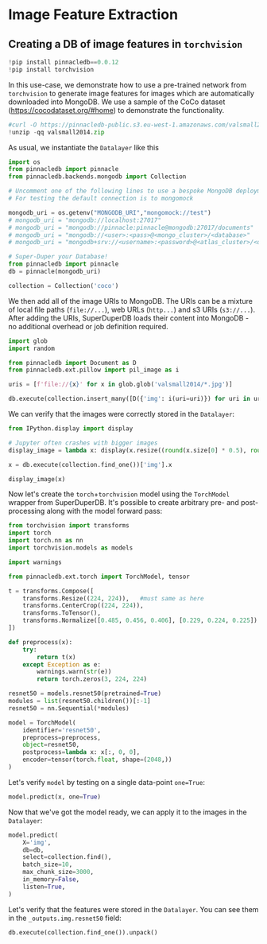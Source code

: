 # Image Feature Extraction

## Creating a DB of image features in `torchvision`


```python
!pip install pinnacledb==0.0.12
!pip install torchvision
```

In this use-case, we demonstrate how to use a pre-trained network from `torchvision` to generate
image features for images which are automatically downloaded into MongoDB. We use a sample 
of the CoCo dataset (https://cocodataset.org/#home) to demonstrate the functionality.


```python
#curl -O https://pinnacledb-public.s3.eu-west-1.amazonaws.com/valsmall2014.zip
!unzip -qq valsmall2014.zip
```

As usual, we instantiate the `Datalayer` like this


```python
import os
from pinnacledb import pinnacle
from pinnacledb.backends.mongodb import Collection

# Uncomment one of the following lines to use a bespoke MongoDB deployment
# For testing the default connection is to mongomock

mongodb_uri = os.getenv("MONGODB_URI","mongomock://test")
# mongodb_uri = "mongodb://localhost:27017"
# mongodb_uri = "mongodb://pinnacle:pinnacle@mongodb:27017/documents"
# mongodb_uri = "mongodb://<user>:<pass>@<mongo_cluster>/<database>"
# mongodb_uri = "mongodb+srv://<username>:<password>@<atlas_cluster>/<database>"

# Super-Duper your Database!
from pinnacledb import pinnacle
db = pinnacle(mongodb_uri)

collection = Collection('coco')
```

We then add all of the image URIs to MongoDB. The URIs can be a mixture of local file paths (`file://...`), web URLs (`http...`) and
s3 URIs (`s3://...`). After adding the URIs, SuperDuperDB loads their content into MongoDB - no additional
overhead or job definition required.


```python
import glob
import random

from pinnacledb import Document as D
from pinnacledb.ext.pillow import pil_image as i

uris = [f'file://{x}' for x in glob.glob('valsmall2014/*.jpg')]

db.execute(collection.insert_many([D({'img': i(uri=uri)}) for uri in uris], encoders=(i,)))
```

We can verify that the images were correctly stored in the `Datalayer`:


```python
from IPython.display import display

# Jupyter often crashes with bigger images
display_image = lambda x: display(x.resize((round(x.size[0] * 0.5), round(x.size[1] * 0.5))))

x = db.execute(collection.find_one())['img'].x

display_image(x)
```

Now let's create the `torch`+`torchvision` model using the `TorchModel` wrapper from SuperDuperDB.
It's possible to create arbitrary pre- and post-processing along with the model forward pass:


```python
from torchvision import transforms
import torch
import torch.nn as nn
import torchvision.models as models

import warnings

from pinnacledb.ext.torch import TorchModel, tensor

t = transforms.Compose([
    transforms.Resize((224, 224)),   #must same as here
    transforms.CenterCrop((224, 224)),
    transforms.ToTensor(),
    transforms.Normalize([0.485, 0.456, 0.406], [0.229, 0.224, 0.225])
])

def preprocess(x):
    try:
        return t(x)
    except Exception as e:
        warnings.warn(str(e))
        return torch.zeros(3, 224, 224)

resnet50 = models.resnet50(pretrained=True)
modules = list(resnet50.children())[:-1]
resnet50 = nn.Sequential(*modules)

model = TorchModel(
    identifier='resnet50',
    preprocess=preprocess,
    object=resnet50,
    postprocess=lambda x: x[:, 0, 0],
    encoder=tensor(torch.float, shape=(2048,))
)
```

Let's verify `model` by testing on a single data-point `one=True`:


```python
model.predict(x, one=True)
```

Now that we've got the model ready, we can apply it to the images in the `Datalayer`:


```python
model.predict(
    X='img',
    db=db,
    select=collection.find(),
    batch_size=10,
    max_chunk_size=3000,
    in_memory=False,
    listen=True,
)
```

Let's verify that the features were stored in the `Datalayer`. You can see them in the
`_outputs.img.resnet50` field: 


```python
db.execute(collection.find_one()).unpack()
```

